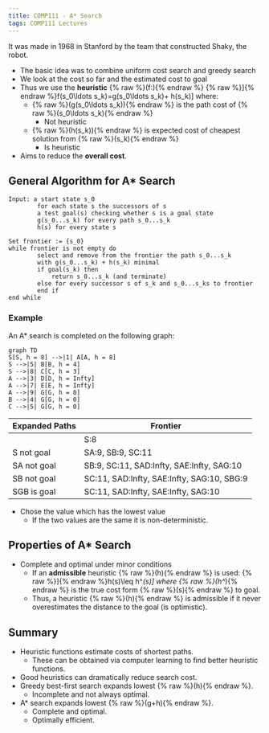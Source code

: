 ```yaml
---
title: COMP111 - A* Search
tags: COMP111 Lectures
---
```

It was made in 1968 in Stanford by the team that constructed Shaky, the robot.

* The basic idea was to combine uniform cost search and greedy search
* We look at the cost so far and the estimated cost to goal
* Thus  we use the **heuristic** {% raw %}\(f:\){% endraw %} {% raw %}\]{% endraw %}f(s_0\ldots s_k)=g(s_0\ldots s_k)+ h(s_k)\] where:
	* {% raw %}\(g(s_0\ldots s_k)\){% endraw %} is the path cost of {% raw %}\(s_0\ldots s_k\){% endraw %}
		* Not heuristic
	* {% raw %}\(h(s_k)\){% endraw %} is expected cost of cheapest solution from {% raw %}\(s_k\){% endraw %}
		* Is heuristic
* Aims to reduce the **overall cost**.

## General Algorithm for A* Search
```
Input: a start state s_0
		for each state s the successors of s
		a test goal(s) checking whether s is a goal state
		g(s_0...s_k) for every path s_0...s_k
		h(s) for every state s
		
Set frontier := {s_0}
while frontier is not empty do
		select and remove from the frontier the path s_0...s_k
		with g(s_0...s_k) + h(s_k) minimal
		if goal(s_k) then
			return s_0...s_k (and terminate)
		else for every successor s of s_k and s_0...s_ks to frontier
		end if
end while
```

### Example
An A* search is completed on the following graph:

```mermaid
graph TD
S[S, h = 8] -->|1| A[A, h = 8]
S -->|5| B[B, h = 4]
S -->|8| C[C, h = 3]
A -->|3| D[D, h = Infty]
A -->|7| E[E, h = Infty]
A -->|9| G[G, h = 0]
B -->|4| G[G, h = 0]
C -->|5| G[G, h = 0]
```

| Expanded Paths | Frontier |
| --- | --- |
| | S:8 |
| S not goal | SA:9, SB:9, SC:11 |
| SA not goal | SB:9, SC:11, SAD:Infty, SAE:Infty, SAG:10 |
| SB not goal | SC:11, SAD:Infty, SAE:Infty, SAG:10, SBG:9 |
| SGB is goal | SC:11, SAD:Infty, SAE:Infty, SAG:10 |

* Chose the value which has the lowest value
	* If the two values are the same it is non-deterministic.
	
## Properties of A* Search

* Complete and optimal under minor conditions
	* If an **admissible** heuristic {% raw %}\(h\){% endraw %} is used: {% raw %}\]{% endraw %}h(s)\leq h^*(s)\] where {% raw %}\(h^*\){% endraw %} is the true cost form {% raw %}\(s\){% endraw %} to goal.
	* Thus, a heuristic {% raw %}\(h\){% endraw %} is admissible if it never overestimates the distance to the goal (is optimistic).
	
## Summary
* Heuristic functions estimate costs of shortest paths.
	* These can be obtained via computer learning to find better heuristic functions. 
* Good heuristics can dramatically reduce search cost.
* Greedy best-first search expands lowest {% raw %}\(h\){% endraw %}.
	* Incomplete and not always optimal.
* A* search expands lowest {% raw %}\(g+h\){% endraw %}.
	* Complete and optimal.
	* Optimally efficient.

